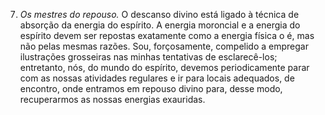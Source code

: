 ﻿7. *Os mestres do repouso.* O descanso divino está ligado à técnica de absorção da energia do espírito. A energia moroncial e a energia do espírito devem ser repostas exatamente como a energia física o é, mas não pelas mesmas razões. Sou, forçosamente, compelido a empregar ilustrações grosseiras nas minhas tentativas de esclarecê-los; entretanto, nós, do mundo do espírito, devemos periodicamente parar com as nossas atividades regulares e ir para locais adequados, de encontro, onde entramos em repouso divino para, desse modo, recuperarmos as nossas energias exauridas.